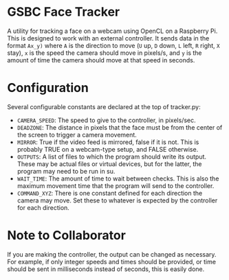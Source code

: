 # GSBC Face Tracker
A utility for tracking a face on a webcam using OpenCL on a Raspberry Pi. This is designed to work with an external controller. It sends data in the format `Ax_y)` where `A` is the direction to move (`U` up, `D` down, `L` left, `R` right, `X` stay), `x` is the speed the camera should move in pixels/s, and `y` is the amount of time the camera should move at that speed in seconds.

# Configuration
Several configurable constants are declared at the top of tracker.py:
 - `CAMERA_SPEED`: The speed to give to the controller, in pixels/sec.
 - `DEADZONE`: The distance in pixels that the face must be from the center of the screen to trigger a camera movement.
 - `MIRROR`: True if the video feed is mirrored, false if it is not. This is probably TRUE on a webcam-type setup, and FALSE otherwise.
 - `OUTPUTS`: A list of files to which the program should write its output. These may be actual files or virtual devices, but for the latter, the program may need to be run in su.
 - `WAIT_TIME`: The amount of time to wait between checks. This is also the maximum movement time that the program will send to the controller.
 - `COMMAND_XYZ`: There is one constant defined for each direction the camera may move. Set these to whatever is expected by the controller for each direction.

# Note to Collaborator
If you are making the controller, the output can be changed as necessary. For example, if only integer speeds and times should be provided, or time should be sent in milliseconds instead of seconds, this is easily done.
